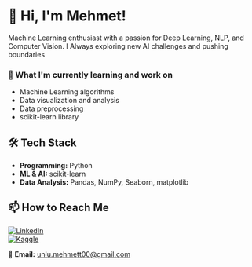 # 👋 Hi, I'm Mehmet!  


Machine Learning enthusiast with a passion for Deep Learning, NLP, and Computer Vision. I Always exploring new AI challenges and pushing boundaries


 ### 🔭 What I'm currently learning and work on
- Machine Learning algorithms  
- Data visualization and analysis
- Data preprocessing
- scikit-learn library  



## 🛠 **Tech Stack**
- **Programming:** Python
- **ML & AI:** scikit-learn
- **Data Analysis:** Pandas, NumPy, Seaborn, matplotlib  


## 📫 **How to Reach Me**
[![LinkedIn](https://img.shields.io/badge/LinkedIn-blue?style=flat&logo=linkedin)](https://www.linkedin.com/in/mehmetunlu-)  
[![Kaggle](https://img.shields.io/badge/Kaggle-blue?style=flat&logo=kaggle)](https://www.kaggle.com/mehnetunlu)

📧 **Email:** unlu.mehmett00@gmail.com  

